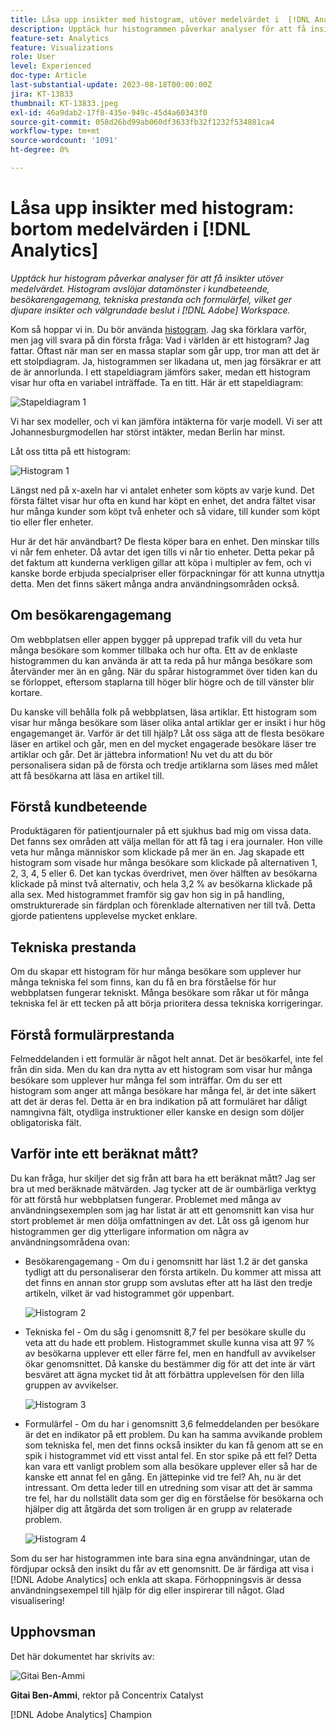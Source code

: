 ```yaml
---
title: Låsa upp insikter med histogram, utöver medelvärdet i  [!DNL Analytics]
description: Upptäck hur histogrammen påverkar analyser för att få insikter utöver medelvärdet.
feature-set: Analytics
feature: Visualizations
role: User
level: Experienced
doc-type: Article
last-substantial-update: 2023-08-18T00:00:00Z
jira: KT-13833
thumbnail: KT-13833.jpeg
exl-id: 46a9dab2-17f8-435e-949c-45d4a60343f0
source-git-commit: 058d26bd99ab060df3633fb32f1232f534881ca4
workflow-type: tm+mt
source-wordcount: '1091'
ht-degree: 0%

---
```


# Låsa upp insikter med histogram: bortom medelvärden i [!DNL Analytics]

_Upptäck hur histogram påverkar analyser för att få insikter utöver medelvärdet. Histogram avslöjar datamönster i kundbeteende, besökarengagemang, tekniska prestanda och formulärfel, vilket ger djupare insikter och välgrundade beslut i [!DNL Adobe] Workspace._

Kom så hoppar vi in. Du bör använda [histogram](https://experienceleague.adobe.com/docs/analytics/analyze/analysis-workspace/visualizations/histogram.html). Jag ska förklara varför, men jag vill svara på din första fråga: Vad i världen är ett histogram? Jag fattar. Oftast när man ser en massa staplar som går upp, tror man att det är ett stolpdiagram. Ja, histogrammen ser likadana ut, men jag försäkrar er att de är annorlunda. I ett stapeldiagram jämförs saker, medan ett histogram visar hur ofta en variabel inträffade. Ta en titt. Här är ett stapeldiagram:

![Stapeldiagram 1](assets/bar-chart-1.png)

Vi har sex modeller, och vi kan jämföra intäkterna för varje modell. Vi ser att Johannesburgmodellen har störst intäkter, medan Berlin har minst.

Låt oss titta på ett histogram:

![Histogram 1](assets/histogram-1.png)

Längst ned på x-axeln har vi antalet enheter som köpts av varje kund. Det första fältet visar hur ofta en kund har köpt en enhet, det andra fältet visar hur många kunder som köpt två enheter och så vidare, till kunder som köpt tio eller fler enheter.

Hur är det här användbart? De flesta köper bara en enhet. Den minskar tills vi når fem enheter. Då avtar det igen tills vi når tio enheter. Detta pekar på det faktum att kunderna verkligen gillar att köpa i multipler av fem, och vi kanske borde erbjuda specialpriser eller förpackningar för att kunna utnyttja detta. Men det finns säkert många andra användningsområden också.

## Om besökarengagemang

Om webbplatsen eller appen bygger på upprepad trafik vill du veta hur många besökare som kommer tillbaka och hur ofta. Ett av de enklaste histogrammen du kan använda är att ta reda på hur många besökare som återvänder mer än en gång. När du spårar histogrammet över tiden kan du se förloppet, eftersom staplarna till höger blir högre och de till vänster blir kortare.

Du kanske vill behålla folk på webbplatsen, läsa artiklar. Ett histogram som visar hur många besökare som läser olika antal artiklar ger er insikt i hur hög engagemanget är. Varför är det till hjälp? Låt oss säga att de flesta besökare läser en artikel och går, men en del mycket engagerade besökare läser tre artiklar och går. Det är jättebra information! Nu vet du att du bör personalisera sidan på de första och tredje artiklarna som läses med målet att få besökarna att läsa en artikel till.

## Förstå kundbeteende

Produktägaren för patientjournaler på ett sjukhus bad mig om vissa data. Det fanns sex områden att välja mellan för att få tag i era journaler. Hon ville veta hur många människor som klickade på mer än en. Jag skapade ett histogram som visade hur många besökare som klickade på alternativen 1, 2, 3, 4, 5 eller 6. Det kan tyckas överdrivet, men över hälften av besökarna klickade på minst två alternativ, och hela 3,2 % av besökarna klickade på alla sex. Med histogrammet framför sig gav hon sig in på handling, omstrukturerade sin färdplan och förenklade alternativen ner till två. Detta gjorde patientens upplevelse mycket enklare.

## Tekniska prestanda

Om du skapar ett histogram för hur många besökare som upplever hur många tekniska fel som finns, kan du få en bra förståelse för hur webbplatsen fungerar tekniskt. Många besökare som råkar ut för många tekniska fel är ett tecken på att börja prioritera dessa tekniska korrigeringar.

## Förstå formulärprestanda

Felmeddelanden i ett formulär är något helt annat. Det är besökarfel, inte fel från din sida. Men du kan dra nytta av ett histogram som visar hur många besökare som upplever hur många fel som inträffar. Om du ser ett histogram som anger att många besökare har många fel, är det inte säkert att det är deras fel. Detta är en bra indikation på att formuläret har dåligt namngivna fält, otydliga instruktioner eller kanske en design som döljer obligatoriska fält.

## Varför inte ett beräknat mått?

Du kan fråga, hur skiljer det sig från att bara ha ett beräknat mått? Jag ser bra ut med beräknade mätvärden. Jag tycker att de är oumbärliga verktyg för att förstå hur webbplatsen fungerar. Problemet med många av användningsexemplen som jag har listat är att ett genomsnitt kan visa hur stort problemet är men dölja omfattningen av det. Låt oss gå igenom hur histogrammen ger dig ytterligare information om några av användningsområdena ovan:

- Besökarengagemang - Om du i genomsnitt har läst 1.2 är det ganska tydligt att du personaliserar den första artikeln. Du kommer att missa att det finns en annan stor grupp som avslutas efter att ha läst den tredje artikeln, vilket är vad histogrammet gör uppenbart.

  ![Histogram 2](assets/histogram-2.png)

- Tekniska fel - Om du såg i genomsnitt 8,7 fel per besökare skulle du veta att du hade ett problem. Histogrammet skulle kunna visa att 97 % av besökarna upplever ett eller färre fel, men en handfull av avvikelser ökar genomsnittet. Då kanske du bestämmer dig för att det inte är värt besväret att ägna mycket tid åt att förbättra upplevelsen för den lilla gruppen av avvikelser.

  ![Histogram 3](assets/histogram-3.png)

- Formulärfel - Om du har i genomsnitt 3,6 felmeddelanden per besökare är det en indikator på ett problem. Du kan ha samma avvikande problem som tekniska fel, men det finns också insikter du kan få genom att se en spik i histogrammet vid ett visst antal fel. En stor spike på ett fel? Detta kan vara ett vanligt problem som alla besökare upplever eller så har de kanske ett annat fel en gång. En jättepinke vid tre fel? Ah, nu är det intressant. Om detta leder till en utredning som visar att det är samma tre fel, har du nollställt data som ger dig en förståelse för besökarna och hjälper dig att åtgärda det som troligen är en grupp av relaterade problem.

  ![Histogram 4](assets/histogram-4.png)

Som du ser har histogrammen inte bara sina egna användningar, utan de fördjupar också den insikt du får av ett genomsnitt. De är färdiga att visa i [!DNL Adobe Analytics] och enkla att skapa. Förhoppningsvis är dessa användningsexempel till hjälp för dig eller inspirerar till något. Glad visualisering!

## Upphovsman

Det här dokumentet har skrivits av:

![Gitai Ben-Ammi](assets/gitai-headshot.png)

**Gitai Ben-Ammi**, rektor på Concentrix Catalyst

[!DNL Adobe Analytics] Champion
